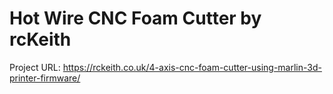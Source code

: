 # Hot Wire CNC Foam Cutter by rcKeith

Project URL: https://rckeith.co.uk/4-axis-cnc-foam-cutter-using-marlin-3d-printer-firmware/
